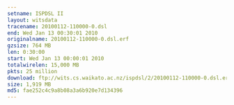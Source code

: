 ```yaml
---
setname: ISPDSL II
layout: witsdata
tracename: 20100112-110000-0.dsl
end: Wed Jan 13 00:30:01 2010
originalname: 20100112-110000-0.dsl.erf
gzsize: 764 MB
len: 0:30:00
start: Wed Jan 13 00:00:01 2010
totalwirelen: 15,000 MB
pkts: 25 million
download: ftp://wits.cs.waikato.ac.nz/ispdsl/2/20100112-110000-0.dsl.erf.gz
size: 1,919 MB
md5: fae252c4c9a8b08a3a6b920e7d134396
---
```

